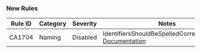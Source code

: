 ### New Rules
Rule ID | Category | Severity | Notes
--------|----------|----------|-------
CA1704 | Naming | Disabled | IdentifiersShouldBeSpelledCorrectlyAnalyzer, [Documentation](https://docs.microsoft.com/visualstudio/code-quality/ca1704-identifiers-should-be-spelled-correctly)
